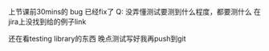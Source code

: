 上节课前30mins的 bug 已经fix了
Q: 没弄懂测试要测到什么程度，都要测什么
在jira上没找到给的例子link

还在看testing library的东西 晚点测试写好我再push到git
